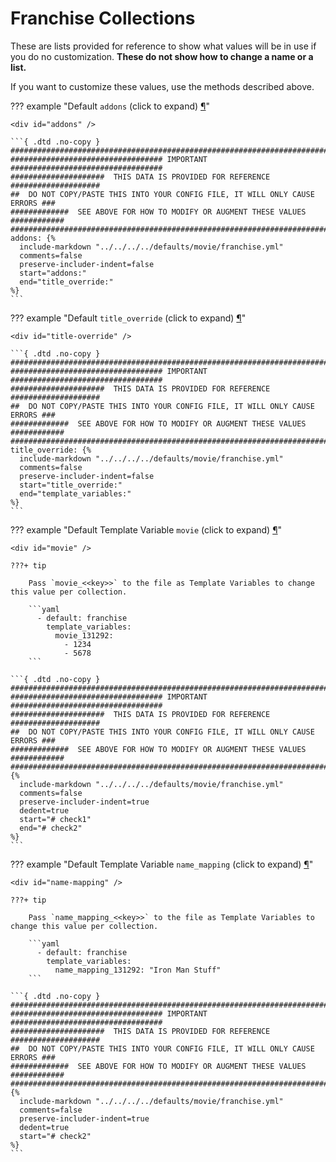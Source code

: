 # Franchise Collections

These are lists provided for reference to show what values will be in use if you do no customization.  **These do not 
show how to change a name or a list.**

If you want to customize these values, use the methods described above.

??? example "Default `addons` (click to expand) <a class="headerlink" href="#addons" title="Permanent link">¶</a>"

    <div id="addons" />

    ```{ .dtd .no-copy }
    ###############################################################################
    ################################## IMPORTANT ##################################
    #####################  THIS DATA IS PROVIDED FOR REFERENCE ####################
    ##  DO NOT COPY/PASTE THIS INTO YOUR CONFIG FILE, IT WILL ONLY CAUSE ERRORS ###
    #############  SEE ABOVE FOR HOW TO MODIFY OR AUGMENT THESE VALUES ############
    ###############################################################################
    addons: {%    
      include-markdown "../../../../defaults/movie/franchise.yml" 
      comments=false
      preserve-includer-indent=false
      start="addons:"
      end="title_override:"
    %}
    ```

??? example "Default `title_override` (click to expand) <a class="headerlink" href="#title-override" title="Permanent link">¶</a>"

    <div id="title-override" />

    ```{ .dtd .no-copy }
    ###############################################################################
    ################################## IMPORTANT ##################################
    #####################  THIS DATA IS PROVIDED FOR REFERENCE ####################
    ##  DO NOT COPY/PASTE THIS INTO YOUR CONFIG FILE, IT WILL ONLY CAUSE ERRORS ###
    #############  SEE ABOVE FOR HOW TO MODIFY OR AUGMENT THESE VALUES ############
    ###############################################################################
    title_override: {%    
      include-markdown "../../../../defaults/movie/franchise.yml" 
      comments=false
      preserve-includer-indent=false
      start="title_override:"
      end="template_variables:"
    %}
    ```

??? example "Default Template Variable `movie` (click to expand) <a class="headerlink" href="#movie" title="Permanent link">¶</a>"

    <div id="movie" />

    ???+ tip 

        Pass `movie_<<key>>` to the file as Template Variables to change this value per collection. 

        ```yaml
          - default: franchise
            template_variables:
              movie_131292:
                - 1234
                - 5678
        ```

    ```{ .dtd .no-copy }
    ###############################################################################
    ################################## IMPORTANT ##################################
    #####################  THIS DATA IS PROVIDED FOR REFERENCE ####################
    ##  DO NOT COPY/PASTE THIS INTO YOUR CONFIG FILE, IT WILL ONLY CAUSE ERRORS ###
    #############  SEE ABOVE FOR HOW TO MODIFY OR AUGMENT THESE VALUES ############
    ###############################################################################
    {%    
      include-markdown "../../../../defaults/movie/franchise.yml" 
      comments=false
      preserve-includer-indent=true
      dedent=true
      start="# check1"
      end="# check2"
    %}
    ```

??? example "Default Template Variable `name_mapping` (click to expand) <a class="headerlink" href="#name-mapping" title="Permanent link">¶</a>"

    <div id="name-mapping" />
    
    ???+ tip 
    
        Pass `name_mapping_<<key>>` to the file as Template Variables to change this value per collection. 
    
        ```yaml
          - default: franchise
            template_variables:
              name_mapping_131292: "Iron Man Stuff"
        ```

    ```{ .dtd .no-copy }
    ###############################################################################
    ################################## IMPORTANT ##################################
    #####################  THIS DATA IS PROVIDED FOR REFERENCE ####################
    ##  DO NOT COPY/PASTE THIS INTO YOUR CONFIG FILE, IT WILL ONLY CAUSE ERRORS ###
    #############  SEE ABOVE FOR HOW TO MODIFY OR AUGMENT THESE VALUES ############
    ###############################################################################
    {%    
      include-markdown "../../../../defaults/movie/franchise.yml" 
      comments=false
      preserve-includer-indent=true
      dedent=true
      start="# check2"
    %}
    ```
